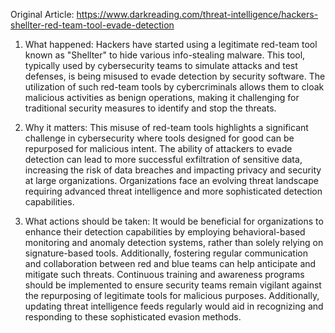 Original Article: https://www.darkreading.com/threat-intelligence/hackers-shellter-red-team-tool-evade-detection

1) What happened: Hackers have started using a legitimate red-team tool known as "Shellter" to hide various info-stealing malware. This tool, typically used by cybersecurity teams to simulate attacks and test defenses, is being misused to evade detection by security software. The utilization of such red-team tools by cybercriminals allows them to cloak malicious activities as benign operations, making it challenging for traditional security measures to identify and stop the threats.

2) Why it matters: This misuse of red-team tools highlights a significant challenge in cybersecurity where tools designed for good can be repurposed for malicious intent. The ability of attackers to evade detection can lead to more successful exfiltration of sensitive data, increasing the risk of data breaches and impacting privacy and security at large organizations. Organizations face an evolving threat landscape requiring advanced threat intelligence and more sophisticated detection capabilities.

3) What actions should be taken: It would be beneficial for organizations to enhance their detection capabilities by employing behavioral-based monitoring and anomaly detection systems, rather than solely relying on signature-based tools. Additionally, fostering regular communication and collaboration between red and blue teams can help anticipate and mitigate such threats. Continuous training and awareness programs should be implemented to ensure security teams remain vigilant against the repurposing of legitimate tools for malicious purposes. Additionally, updating threat intelligence feeds regularly would aid in recognizing and responding to these sophisticated evasion methods.